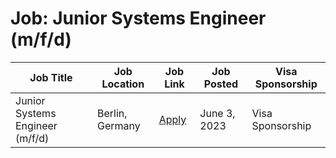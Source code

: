 # Job: Junior Systems Engineer (m/f/d)

| Job Title | Job Location | Job Link | Job Posted | Visa Sponsorship |
| --- | --- | --- | --- | --- |
| Junior Systems Engineer (m/f/d) | Berlin, Germany | [Apply](https://www.rheinmetall.com/de/job/junior_systems_engineer__m_f_d_/23947) | June 3, 2023 | Visa Sponsorship |
